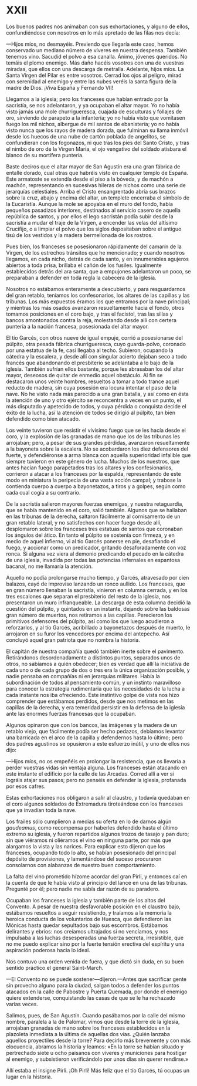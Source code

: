 # XXII

Los buenos padres nos animaban con sus exhortaciones, y alguno de ellos,
confundiéndose con nosotros en lo más apretado de las filas nos decía:

—Hijos míos, no desmayéis. Previendo que llegaría este caso, hemos conservado
un mediano número de víveres en nuestra despensa. También tenemos vino. Sacudid
el polvo a esa canalla. Ánimo, jóvenes queridos. No temáis el plomo enemigo.
Más daño hacéis vosotros con una de vuestras miradas, que ellos con una
descarga de metralla. Adelante, hijos míos. La Santa Virgen del Pilar es entre
vosotros. Cerrad los ojos al peligro, mirad con serenidad al enemigo y entre
las nubes veréis la santa figura de la madre de Dios. ¡Viva España y Fernando
VII!

Llegamos a la iglesia; pero los franceses que habían entrado por la sacristía,
se nos adelantaron, y ya ocupaban el altar mayor. Yo no había visto jamás una
mole churrigueresca, cuajada de esculturas y follajes de oro, sirviendo de
parapeto a la infantería; yo no había visto que vomitasen fuego los mil nichos,
albergue de mil santos de ebanistería; yo no había visto nunca que los rayos de
madera dorada, que fulminan su llama inmóvil desde los huecos de una nube de
cartón poblada de angelitos, se confundieran con los fogonazos, ni que tras los
pies del Santo Cristo, y tras el nimbo de oro de la Virgen María, el ojo
vengativo del soldado atisbara el blanco de su mortífera puntería.

Baste deciros que el altar mayor de San Agustín era una gran fábrica de entalle
dorado, cual otras que habréis visto en cualquier templo de España. Este
armatoste se extendía desde el piso a la bóveda, y de machón a machón,
representando en sucesivas hileras de nichos como una serie de jerarquías
celestiales. Arriba el Cristo ensangrentado abría sus brazos sobre la cruz,
abajo y encima del altar, un templete encerraba el símbolo de la Eucaristía.
Aunque la mole se apoyaba en el muro del fondo, había pequeños pasadizos
interiores, destinados al servicio casero de aquella república de santos, y por
ellos el lego sacristán podía subir desde la sacristía a mudar el traje de la
Virgen, a encender las velas del altísimo Crucifijo, o a limpiar el polvo que
los siglos depositaban sobre el antiguo tisú de los vestidos y la madera
bermellonada de los rostros.

Pues bien, los franceses se posesionaron rápidamente del camarín de la Virgen,
de los estrechos tránsitos que he mencionado; y cuando nosotros llegamos, en
cada nicho, detrás de cada santo, y en innumerables agujeros abiertos a toda
prisa, brillaba el cañón de los fusiles. Igualmente establecidos detrás del ara
santa, que a empujones adelantaron un poco, se preparaban a defender en toda
regla la cabecera de la iglesia.

Nosotros no estábamos enteramente a descubierto, y para resguardarnos del gran
retablo, teníamos los confesonarios, los altares de las capillas y las
tribunas. Los más expuestos éramos los que entramos por la nave principal;
y mientras los más osados avanzaron resueltamente hacia el fondo, otros tomamos
posiciones en el coro bajo, y tras el facistol, tras las sillas y bancos
amontonados contra la reja, molestando desde allí con certera puntería a la
nación francesa, posesionada del altar mayor.

El tío Garcés, con otros nueve de igual empuje, corrió a posesionarse del
púlpito, otra pesada fábrica churrigueresca, cuyo guarda-polvo, coronado por
una estatua de la fe, casi llegaba al techo. Subieron, ocupando la cátedra y la
escalera, y desde allí con singular acierto dejaban seco a todo francés que
abandonando el presbiterio se adelantaba a lo bajo de la iglesia. También
sufrían ellos bastante, porque les abrasaban los del altar mayor, deseosos de
quitar de enmedio aquel obstáculo. Al fin se destacaron unos veinte hombres,
resueltos a tomar a todo trance aquel reducto de madera, sin cuya posesión era
locura intentar el paso de la nave. No he visto nada más parecido a una gran
batalla, y así como en ésta la atención de uno y otro ejército se reconcentra
a veces en un punto, el más disputado y apetecido de todos, y cuya pérdida
o conquista decide el éxito de la lucha, así la atención de todos se dirigió al
púlpito, tan bien defendido como bien atacado.

Los veinte tuvieron que resistir el vivísimo fuego que se les hacía desde el
coro, y la explosión de las granadas de mano que los de las tribunas les
arrojaban; pero, a pesar de sus grandes pérdidas, avanzaron resueltamente a la
bayoneta sobre la escalera. No se acobardaron los diez defensores del fuerte,
y defendiéronse a arma blanca con aquella superioridad infalible que siempre
tuvieron en este género de lucha. Muchos de los nuestros, que antes hacían
fuego parapetados tras los altares y los confesionarios, corrieron a atacar
a los franceses por la espalda, representando de este modo en miniatura la
peripecia de una vasta acción campal; y trabose la contienda cuerpo a cuerpo
a bayonetazos, a tiros y a golpes, según como cada cual cogía a su contrario.

De la sacristía salieron mayores fuerzas enemigas, y nuestra retaguardia, que
se había mantenido en el coro, salió también. Algunos que se hallaban en las
tribunas de la derecha, saltaron fácilmente al cornisamento de un gran retablo
lateral, y no satisfechos con hacer fuego desde allí, desplomaron sobre los
franceses tres estatuas de santos que coronaban los ángulos del ático. En tanto
el púlpito se sostenía con firmeza, y en medio de aquel infierno, vi al tío
Garcés ponerse en pie, desafiando el fuego, y accionar como un predicador,
gritando desaforadamente con voz ronca. Si alguna vez viera al demonio
predicando el pecado en la cátedra de una iglesia, invadida por todas las
potencias infernales en espantosa bacanal, no me llamaría la atención.

Aquello no podía prolongarse mucho tiempo, y Garcés, atravesado por cien
balazos, cayó de improviso lanzando un ronco aullido. Los franceses, que en
gran número llenaban la sacristía, vinieron en columna cerrada, y en los tres
escalones que separan el presbiterio del resto de la iglesia, nos presentaron
un muro infranqueable. La descarga de esta columna decidió la cuestión del
púlpito, y quintados en un instante, dejando sobre las baldosas gran número de
muertos, nos retiramos a las capillas. Perecieron los primitivos defensores del
púlpito, así como los que luego acudieron a reforzarlos, y al tío Garcés,
acribillado a bayonetazos después de muerto, le arrojaron en su furor los
vencedores por encima del antepecho. Así concluyó aquel gran patriota que no
nombra la historia.

El capitán de nuestra compañía quedó también inerte sobre el pavimento.
Retirándonos desordenadamente a distintos puntos, separados unos de otros, no
sabíamos a quién obedecer; bien es verdad que allí la iniciativa de cada uno
o de cada grupo de dos o tres era la única organización posible, y nadie
pensaba en compañías ni en jerarquías militares. Había la subordinación de
todos al pensamiento común, y un instinto maravilloso para conocer la
estrategia rudimentaria que las necesidades de la lucha a cada instante nos iba
ofreciendo. Este instintivo golpe de vista nos hizo comprender que estábamos
perdidos, desde que nos metimos en las capillas de la derecha, y era temeridad
persistir en la defensa de la iglesia ante las enormes fuerzas francesas que la
ocupaban.

Algunos opinaron que con los bancos, las imágenes y la madera de un retablo
viejo, que fácilmente podía ser hecho pedazos, debíamos levantar una barricada
en el arco de la capilla y defendernos hasta lo último; pero dos padres
agustinos se opusieron a este esfuerzo inútil, y uno de ellos nos dijo:

—Hijos míos, no os empeñéis en prolongar la resistencia, que os llevaría
a perder vuestras vidas sin ventaja alguna. Los franceses están atacando en
este instante el edificio por la calle de las Arcadas. Corred allí a ver si
lográis atajar sus pasos; pero no penséis en defender la iglesia, profanada por
esos cafres.

Estas exhortaciones nos obligaron a salir al claustro, y todavía quedaban en el
coro algunos soldados de Extremadura tiroteándose con los franceses que ya
invadían toda la nave.

Los frailes sólo cumplieron a medias su oferta en lo de darnos algún
*gaudeamus*, como recompensa por haberles defendido hasta el último extremo su
iglesia, y fueron repartidos algunos trozos de tasajo y pan duro; sin que
viéramos ni oliéramos el vino en ninguna parte, por más que alargamos la vista
y las narices. Para explicar esto dijeron que los franceses, ocupando todo lo
alto, se habían posesionado del principal depósito de provisiones,
y lamentándose del suceso procuraron consolarnos con alabanzas de nuestro buen
comportamiento.

La falta del vino prometido hízome acordar del gran Pirli, y entonces caí en la
cuenta de que le había visto al principio del lance en una de las tribunas.
Pregunté por él; pero nadie me sabía dar razón de su paradero.

Ocupaban los franceses la iglesia y también parte de los altos del Convento.
A pesar de nuestra desfavorable posición en el claustro bajo, estábamos
resueltos a seguir resistiendo, y traíamos a la memoria la heroica conducta de
los voluntarios de Huesca, que defendieron las Mónicas hasta quedar sepultados
bajo sus escombros. Estábamos delirantes y ebrios: nos creíamos ultrajados si
no vencíamos, y nos impulsaba a las luchas desesperadas una fuerza secreta,
irresistible, que no me puedo explicar sino por la fuerte tensión erectiva del
espíritu y una aspiración poderosa hacia lo ideal.

Nos contuvo una orden venida de fuera, y que dictó sin duda, en su buen sentido
práctico el general Saint-March.

—El Convento no se puede sostener—dijeron.—Antes que sacrificar gente sin
provecho alguno para la ciudad, salgan todos a defender los puntos atacados en
la calle de Pabostre y Puerta Quemada, por donde el enemigo quiere extenderse,
conquistando las casas de que se le ha rechazado varias veces.

Salimos, pues, de San Agustín. Cuando pasábamos por la calle del mismo nombre,
paralela a la de Palomar, vimos que desde la torre de la iglesia, arrojaban
granadas de mano sobre los franceses establecidos en la plazoleta inmediata
a la última de aquellas dos vías. ¿Quién lanzaba aquellos proyectiles desde la
torre? Para decirlo más brevemente y con más elocuencia, abramos la historia
y leamos: «En la torre se habían situado y pertrechado siete u ocho paisanos
con víveres y municiones para hostigar al enemigo, y subsistieron verificándolo
por unos días sin querer rendirse.»

Allí estaba el insigne Pirli. ¡Oh Pirli! Más feliz que el tío Garcés, tú ocupas
un lugar en la historia.
